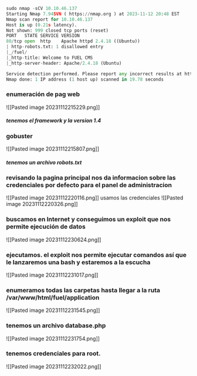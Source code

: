 ```python
sudo nmap -sCV 10.10.46.137
Starting Nmap 7.94SVN ( https://nmap.org ) at 2023-11-12 20:48 EST
Nmap scan report for 10.10.46.137
Host is up (0.21s latency).
Not shown: 999 closed tcp ports (reset)
PORT   STATE SERVICE VERSION
80/tcp open  http    Apache httpd 2.4.18 ((Ubuntu))
| http-robots.txt: 1 disallowed entry 
|_/fuel/
|_http-title: Welcome to FUEL CMS
|_http-server-header: Apache/2.4.18 (Ubuntu)

Service detection performed. Please report any incorrect results at https://nmap.org/submit/ .
Nmap done: 1 IP address (1 host up) scanned in 19.78 seconds
```

### enumeración de pag web
![[Pasted image 20231112215229.png]]
##### tenemos el framework y la version 1.4
### gobuster
![[Pasted image 20231112215807.png]]
##### tenemos un archivo robots.txt

### revisando la pagina principal nos da informacion sobre las credenciales por defecto para el panel de administracion
![[Pasted image 20231112220116.png]]
usamos las credenciales
![[Pasted image 20231112220326.png]]

### buscamos en Internet y conseguimos un exploit que nos permite ejecución de datos
![[Pasted image 20231112230624.png]]

### ejecutamos. el exploit nos permite ejecutar comandos así que le lanzaremos una bash y estaremos a la escucha
![[Pasted image 20231112231017.png]]
### enumeramos todas las carpetas hasta llegar a la ruta /var/www/html/fuel/application 
![[Pasted image 20231112231545.png]]
### tenemos un archivo database.php
![[Pasted image 20231112231754.png]]
### tenemos credenciales para root.
![[Pasted image 20231112232022.png]]
